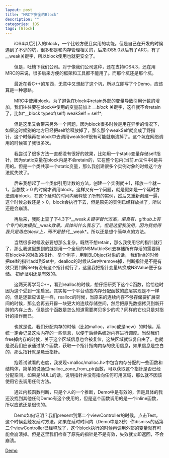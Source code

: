 ```yaml
---
layout: post
title: "MRC下安全的Block"
description: ""
categories: iOS
tags: [Block]
---
```


&emsp;&emsp;iOS4以后引入的block，一个比较方便且实用的功能。但是自己在开发的时候遇到了不少的坑，很多都是和内存管理相关的，后来iOS5.0以后有了ARC，有了__weak关键字，所以block使用也就更安全了。  

&emsp;&emsp;但是，吐槽下我们公司。对于像我们公司这种，还在支持iOS4.3，还在用MRC的来说，很多后来方便的框架和工具都不能用了。而那个坑还是那个坑。 

&emsp;&emsp;最近在看C++的东西，无意中又想起了这个坑，所以立即写了个Demo，应该算是一种思路。  

&emsp;&emsp;MRC中使用block，为了避免在block中retain外部的变量导致引用计数的增加，我们往往要在block中使用的变量前加上 *__block* 关键字，这样就不会retain了，比如*__block typeof(self) weakSelf = self*;  

&emsp;&emsp;但是这里又会带来另外一个问题，因为block很多时候是用在异步的情况下，如果这时候别的地方已经把self给释放掉了，那么那个weakSelf就变成了野指针，这个时候再在block中去调用weakSelf很有可能就崩溃掉了。这个坑在网络调用的时候害了我很多次。  

&emsp;&emsp;我尝试了很多方法一直都没有很好的效果，比如用一个static变量存储self指针，因为static变量在block内是不会retain的，它在整个包内(当前.m文件中)是共用的。但是一个类共享一个static变量，那么我创建很多个实例对象的时候这个方法就失效了。  

&emsp;&emsp;后来我想起了一个类似引用计数的方法，创建一个实例就＋1，释放一个就－1，当总数 > 0 的时候才调用block。这样又有一个问题，就是假如是一个延时方法调用block，在这个延时的时间内我释放了所有的实例，然后又重新创建一遍，这个时候总数还是 > 0，block会执行下去，但是原先的实例已经释放掉了，所以还是会崩溃。  

&emsp;&emsp;再后来，我网上查了下4.3下*__weak*关键字替代方案，果真有，github上有个专门的类模拟*__weak*效果。具体叫什么我忘了。但是这里我没用，因为我觉得我只是用在block上，而不是替代*__weak*。所以还是想个简单点的方法。  

&emsp;&emsp;当然很多时候没必要想那么复杂。既然不想retain，那么我使用它的指针就行了，那么我这里想到的就是用一个全局的NSMutbleSet去存储所有存活的需要用在block中的对象的指针。 举个例子，用到BLObject对象的话， 我们init的时候 把self的指针add到Set中，dealloc的时候从Set中remove掉，判断指针是不是有效只要判断Set有没有这个指针就行了，这里我把指针变量转换成NSValue便于存储。 初步证明还是有效的。    

&emsp;&emsp;这两天再学习C++，看到realloc的时候，想仔细研究下这个C函数，恰恰也时因为这个受到一定启发。其实每一个平台动态内存分配函数的底层实现是不一样的，但是逻辑应该是一样，realloc的时候，当原来的连续内存不够存储要扩展空间的时候，那么会再去开辟一块更大的连续存储空间，然后把原先数据拷贝到新开辟的内存上去，但是这个函数是怎么知道需要拷贝多少的呢？同样的它也只是对指针的操作而已。    

&emsp;&emsp;也就是说，我们分配内存的时候（比如malloc，alloc或是new）的时候，系统一定会记录这块内存的一些信息，以便于后续系统对内存进行调度。当然我们free掉内存的时候，关于这个区域信息也会被复位，这块区域就恢复自由了。也就是说我们应该通过某个函数，获取一个指针指向内存的使用信息，如果信息是空白的，那么指针就是悬垂指针。  

&emsp;&emsp;抱着试试看的态度，我发现<malloc/malloc.h>中包含内存分配的一些函数和结构体，简单的说通过malloc_zone_from_ptr函数，可以获取这个指针是否已经分配空间，如果是NULL的话，说明指针并没有指向任何可用区域，那么就不因该使用它去调用任何方法。  

&emsp;&emsp;通过内核函数判断，只是个人的一个推断，Demo中是有效的，但是具体的我还没找到其他任何Demo有这个使用的，但是这个函数调用的是一个inline函数，所以应该还是很快的。  

&emsp;&emsp;Demo如何证明？我们present到第二个viewController的时候，点击Test，这个时候会触发延时方法，如果在延时时间内（Demo中是2秒）你dismiss的话第二个viewController已经释放了，这个block执行的时候再调用外部的变量就有可能会崩溃掉。但是这里我们检查了原先的指针是不是有效，失效就立即返回，不会崩溃。  

[Demo](https://github.com/cxjwin/Safe_Block.git)